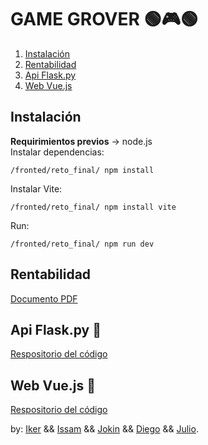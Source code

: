 # GAME GROVER 🟢🎮🟢

1. [Instalación](#instalación)
2. [Rentabilidad](#rentabilidad)
3. [Api Flask.py](#api-flask.py) 
4. [Web Vue.js](#web-vue.js)

## Instalación
**Requirimientos previos** -> node.js</br>
Instalar dependencias:
```npm
/fronted/reto_final/ npm install
```
Instalar Vite:
```npm
/fronted/reto_final/ npm install vite
```
Run:
```npm
/fronted/reto_final/ npm run dev
```
## Rentabilidad
[Documento PDF](https://github.com/Reto-Tienda-Online/rentabilidad)
## Api Flask.py 🐍
[Respositorio del código](https://github.com/Reto-Tienda-Online/api_flask)
## Web Vue.js 📗
[Respositorio del código](https://github.com/Reto-Tienda-Online/tiendaOnline)
 

by: [Iker](https://github.com//thenetbeangang) && [Issam](https://github.com/issam-nz) && [Jokin](https://github.com//jokinnn) && [Diego](https://github.com/DiegoP2001) && [Julio](https://github.com/danjuaz).
